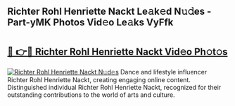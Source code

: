 ## Richter Rohl Henriette Nackt Le𝚊k𝚎d N𝚞𝚍es - Part-yMK Photos Vid𝚎o Le𝚊ks VyFfk

# <h2><a href="http://fb6fd2.evod.top/?m=Richter+Rohl+Henriette+Nackt">🔗 👉🔴 Richter Rohl Henriette Nackt Vid𝚎o Ph𝚘t𝚘s</a></h2>

[![Richter Rohl Henriette Nackt N𝚞d𝚎s](https://i.imgur.com/8V9OHl7.gif)](http://fb6fd2.evod.top/?m=Richter+Rohl+Henriette+Nackt)
Dance and lifestyle influencer Richter Rohl Henriette Nackt, creating engaging online content. Distinguished individual Richter Rohl Henriette Nackt, recognized for their outstanding contributions to the world of arts and culture. 
